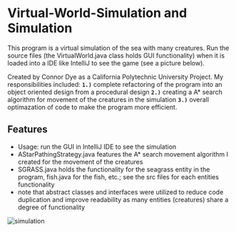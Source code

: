 # Virtual-World-Simulation and Simulation

This program is a virtual simulation of the sea with many creatures. Run the source files (the VirtualWorld.java class holds GUI functionality) when it is loaded into a IDE like IntelliJ to see the game (see a picture below).

Created by Connor Dye as a California Polytechnic University Project. My responsibilities included: **`1.)`** complete refactoring of the program into an object oriented design from a procedural design **`2.)`** creating a A* search algorithm for movement of the creatures in the simulation **`3.)`** overall optimazation of code to make the program more efficient.

## Features
- Usage: run the GUI in IntelliJ IDE to see the simulation
- AStarPathingStrategy.java features the A* search movement algorithm I created for the movement of the creatures
- SGRASS.java holds the functionality for the seagrass entity in the program, fish.java for the fish, etc.; see the src files for each entities functionality
- note that abstract classes and interfaces were utilized to reduce code duplication and improve readability as many entities (creatures) share a degree of functionality


![simulation](https://user-images.githubusercontent.com/84818795/177058496-7557dd55-54fc-4e84-9e31-6e91dd32c26f.png)
